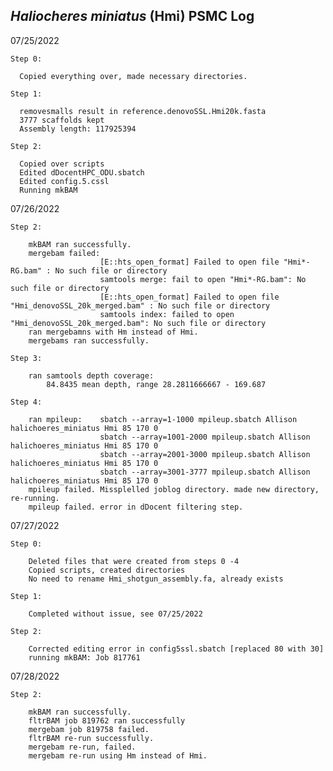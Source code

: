 ## <i>Haliocheres miniatus</i> (Hmi) PSMC Log

07/25/2022

    Step 0:
 
      Copied everything over, made necessary directories.
  
    Step 1:
  
      removesmalls result in reference.denovoSSL.Hmi20k.fasta
      3777 scaffolds kept
      Assembly length: 117925394
 
    Step 2:
    
      Copied over scripts
      Edited dDocentHPC_ODU.sbatch 
      Edited config.5.cssl
      Running mkBAM

07/26/2022

    Step 2:
    
        mkBAM ran successfully.
        mergebam failed:
                        [E::hts_open_format] Failed to open file "Hmi*-RG.bam" : No such file or directory
                        samtools merge: fail to open "Hmi*-RG.bam": No such file or directory
                        [E::hts_open_format] Failed to open file "Hmi_denovoSSL_20k_merged.bam" : No such file or directory
                        samtools index: failed to open "Hmi_denovoSSL_20k_merged.bam": No such file or directory
        ran mergebamns with Hm instead of Hmi.
        mergebams ran successfully.
    
    Step 3:
  
        ran samtools depth coverage:
            84.8435 mean depth, range 28.2811666667 - 169.687
    
    Step 4:        
            
        ran mpileup:    sbatch --array=1-1000 mpileup.sbatch Allison halichoeres_miniatus Hmi 85 170 0
                        sbatch --array=1001-2000 mpileup.sbatch Allison halichoeres_miniatus Hmi 85 170 0
                        sbatch --array=2001-3000 mpileup.sbatch Allison halichoeres_miniatus Hmi 85 170 0
                        sbatch --array=3001-3777 mpileup.sbatch Allison halichoeres_miniatus Hmi 85 170 0
        mpileup failed. Missplelled joblog directory. made new directory, re-running.
        mpileup failed. error in dDocent filtering step.

07/27/2022

    Step 0:
    
        Deleted files that were created from steps 0 -4
        Copied scripts, created directories
        No need to rename Hmi_shotgun_assembly.fa, already exists
    
    Step 1:
    
        Completed without issue, see 07/25/2022
    
    Step 2:
    
        Corrected editing error in config5ssl.sbatch [replaced 80 with 30]
        running mkBAM: Job 817761
        
07/28/2022

    Step 2: 
    
        mkBAM ran successfully.
        fltrBAM job 819762 ran successfully
        mergebam job 819758 failed.
        fltrBAM re-run successfully.
        mergebam re-run, failed.
        mergebam re-run using Hm instead of Hmi.
    
    
        

        
        
  
  
 
